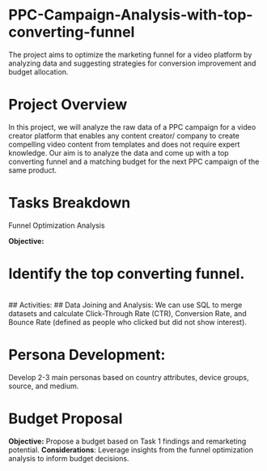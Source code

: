 # PPC-Campaign-Analysis-with-top-converting-funnel
The project aims to optimize the marketing funnel for a video platform by analyzing data and suggesting strategies for conversion improvement and budget allocation.
</br>


# Project Overview
In this project, we will analyze the raw data of a PPC campaign for a video creator platform that enables any content creator/ company to create compelling video content from templates and does not require expert knowledge. Our aim is to analyze the data and come up with a top converting funnel and a matching budget for the next PPC campaign of the same product. 
</br>


# Tasks Breakdown
Funnel Optimization Analysis
</br>

**Objective:** 
# Identify the top converting funnel.
</br>
## Activities:
## Data Joining and Analysis:
We can use SQL to merge datasets and calculate Click-Through Rate (CTR), Conversion Rate, and Bounce Rate (defined as people who clicked but did not show interest).

# Persona Development:
Develop 2-3 main personas based on country attributes, device groups, source, and medium.
# Budget Proposal
**Objective:** Propose a budget based on Task 1 findings and remarketing potential.
**Considerations**: Leverage insights from the funnel optimization analysis to inform budget decisions.
